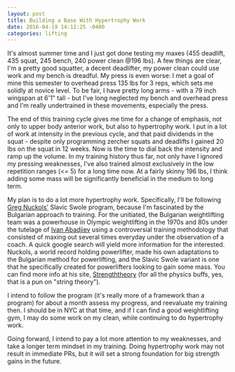 ```yaml
---
layout: post
title: Building a Base With Hypertrophy Work
date: 2016-04-19 14:12:25 -0400
categories: lifting
---
```


It's almost summer time and I just got done testing my maxes (455 deadlift, 435
squat, 245 bench, 240 power clean @196 lbs).  A few things are clear, I'm a
pretty good squatter, a decent deadlifter, my power clean could use work and my
bench is dreadful. My press is even worse: I met a goal of mine this semester
to overhead press 135 lbs for 3 reps, which sets me solidly at novice level. To
be fair, I have pretty long arms - with a 79 inch wingspan at 6'1" tall - but
I've long neglected my bench and overhead press and I'm really undertrained in
these movements, especially the press.

The end of this training cycle gives me time for a change of emphasis, not only
to upper body anterior work, but also to hypertrophy work. I put in a lot of
work at intensity in the previous cycle, and that paid dividends in the squat -
despite only programming zercher squats and deadlifts I gained 20 lbs on the
squat in 12 weeks. Now is the time to dial back the intensity and ramp up the
volume. In my training history thus far, not only have I ignored my pressing
weaknesses, I've also trained almost exclusively in the low repetition ranges
(<= 5) for a long time now.  At a fairly skinny 196 lbs, I think adding some
mass will be significantly beneficial in the medium to long term.

My plan is to do a lot more hypertrophy work. Specifically, I'll be following
[Greg Nuckols'][strength-theory] Slavic Swole program, because I'm fascinated
by the Bulgarian approach to training. For the unitiated, the Bulgarian
weightlifting team was a powerhouse in Olympic weightlifting in the 1970s and
80s under the tutelage of [Ivan Abadjiev][abadjiev] using a controversial
training methodology that consisted of maxing out several times everyday under
the observation of a coach. A quick google search will yield more information
for the interested.  Nuckols, a world record holding powerlifter, made his own
adaptations to the Bulgarian method for powerlifting, and the Slavic Swole
variant is one that he specifically created for powerlifters looking to gain
some mass. You can find more info at his site,
[Strengththeory][strength-theory] (for all the physics buffs, yes, that is a
pun on "string theory").

[strength-theory]: https://strengtheory.com/ 
[abadjiev]: https://en.wikipedia.org/wiki/Ivan_Abadjiev

I intend to follow the program (it's really more of a framework than a program)
for about a month assess my progress, and reevaluate my training then. I should
be in NYC at that time, and if I can find a good weightlifting gym, I may do
some work on my clean, while continuing to do hypertrophy work.

Going forward, I intend to pay a lot more attention to my weaknesses, and take
a longer term mindset in my training. Doing hypertrophy work may not result in
immediate PRs, but it will set a strong foundation for big strength gains in
the future.
